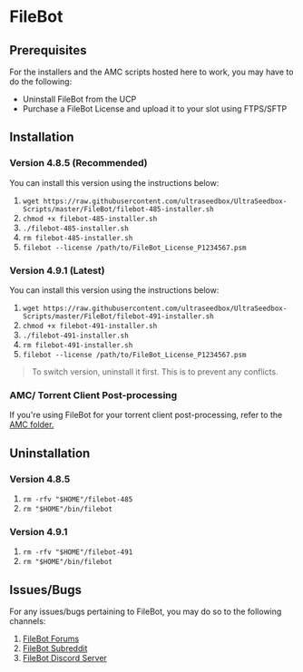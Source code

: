 # FileBot
## Prerequisites

For the installers and the AMC scripts hosted here to work, you may have to do the following:

* Uninstall FileBot from the UCP
* Purchase a FileBot License and upload it to your slot using FTPS/SFTP

## Installation

### Version 4.8.5 (Recommended)
You can install this version using the instructions below:

1. `wget https://raw.githubusercontent.com/ultraseedbox/UltraSeedbox-Scripts/master/FileBot/filebot-485-installer.sh`
2. `chmod +x filebot-485-installer.sh`
3. `./filebot-485-installer.sh`
4. `rm filebot-485-installer.sh`
5. `filebot --license /path/to/FileBot_License_P1234567.psm`

### Version 4.9.1 (Latest)
You can install this version using the instructions below:

1. `wget https://raw.githubusercontent.com/ultraseedbox/UltraSeedbox-Scripts/master/FileBot/filebot-491-installer.sh`
2. `chmod +x filebot-491-installer.sh`
3. `./filebot-491-installer.sh`
4. `rm filebot-491-installer.sh`
5. `filebot --license /path/to/FileBot_License_P1234567.psm`

> To switch version, uninstall it first. This is to prevent any conflicts.

### AMC/ Torrent Client Post-processing

If you're using FileBot for your torrent client post-processing, refer to the [AMC folder.](https://github.com/ultraseedbox/UltraSeedbox-Scripts/tree/master/FileBot/AMC)

## Uninstallation

### Version 4.8.5

1. `rm -rfv "$HOME"/filebot-485`
2. `rm "$HOME"/bin/filebot`

### Version 4.9.1

1. `rm -rfv "$HOME"/filebot-491`
2. `rm "$HOME"/bin/filebot`

## Issues/Bugs

For any issues/bugs pertaining to FileBot, you may do so to the following channels:

1. [FileBot Forums](https://www.filebot.net/forums/)
2. [FileBot Subreddit](https://www.reddit.com/r/filebot/)
3. [FileBot Discord Server](https://discord.gg/skTt2em)